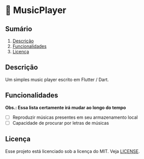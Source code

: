 # :guitar: MusicPlayer

## Sumário

1. [Descrição](#descrição)
2. [Funcionalidades](#funcionalidades)
3. [Licença](#licença)

## Descrição
Um simples music player escrito em Flutter / Dart.

## Funcionalidades
**Obs.: Essa lista certamente irá mudar ao longo do tempo**

- [ ] Reproduzir músicas presentes em seu armazenamento local
- [ ] Capacidade de procurar por letras de músicas

## Licença
Esse projeto está licenciado sob a licença do MIT. Veja [LICENSE](./LICENSE).